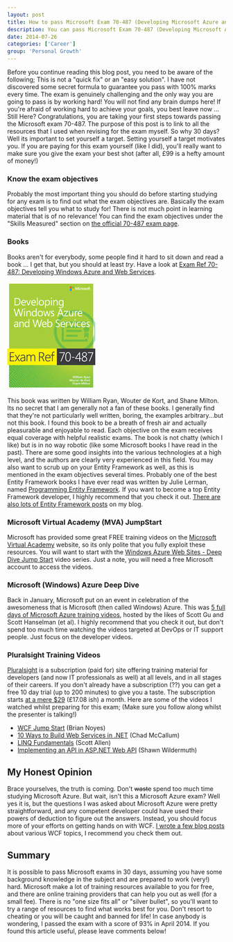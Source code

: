 ```yaml
---
layout: post
title: How to pass Microsoft Exam 70-487 (Developing Microsoft Azure and Web Services) in 30 days
description: You can pass Microsoft Exam 70-487 (Developing Microsoft Azure and Web Services) in 30 days using these resources.
date: 2014-07-26
categories: ['Career']
group: 'Personal Growth'
---
```


Before you continue reading this blog post, you need to be aware of the following; This is not a "quick fix" or an "easy solution". I have not discovered some secret formula to guarantee you pass with 100% marks every time. The exam is genuinely challenging and the only way you are going to pass is by working hard! You will not find any brain dumps here! If you're afraid of working hard to achieve your goals, you best leave now ... Still Here? Congratulations, you are taking your first steps towards passing the Microsoft exam 70-487. The purpose of this post is to link to all the resources that I used when revising for the exam myself. So why 30 days? Well its important to set yourself a target. Setting yourself a target motivates you. If you are paying for this exam yourself (like I did), you'll really want to make sure you give the exam your best shot (after all, £99 is a hefty amount of money!)

### Know the exam objectives

Probably the most important thing you should do before starting studying for any exam is to find out what the exam objectives are. Basically the exam objectives tell you what to study for! There is not much point in learning material that is of no relevance! You can find the exam objectives under the "Skills Measured" section on [the official 70-487 exam page](https://www.microsoft.com/learning/en-gb/exam-70-487.aspx).

### Books

Books aren't for everybody, some people find it hard to sit down and read a book ... I get that, but you should at least _try_. Have a look at [Exam Ref 70-487: Developing Windows Azure and Web Services](http://www.amazon.co.uk/gp/product/B00JDMPNY4/ref=as_li_qf_sp_asin_il_tl?ie=UTF8&camp=1634&creative=6738&creativeASIN=B00JDMPNY4&linkCode=as2&tag=jprecom-21&linkId=H5ERDRXEITZ3Z4YG).

![AzureWebServicesBook](AzureWebServicesBook.png)

This book was written by William Ryan, Wouter de Kort, and Shane Milton. Its no secret that I am generally not a fan of these books. I generally find that they're not particularly well written, boring, the examples arbitrary...but not this book. I found this book to be a breath of fresh air and actually pleasurable and enjoyable to read. Each objective on the exam receives equal coverage with helpful realistic exams. The book is not chatty (which I like) but is in no way robotic (like some Microsoft books I have read in the past). There are some good insights into the various technologies at a high level, and the authors are clearly very experienced in this field. You may also want to scrub up on your Entity Framework as well, as this is mentioned in the exam objectives several times. Probably one of the best Entity Framework books I have ever read was written by Julie Lerman, named [Programming Entity Framework](http://www.amazon.co.uk/gp/product/0596807260/ref=as_li_qf_sp_asin_il_tl?ie=UTF8&camp=1634&creative=6738&creativeASIN=0596807260&linkCode=as2&tag=jprecom-21&linkId=XHG6ULX5EKZQR37F). If you want to become a top Entity Framework developer, I highly recommend that you check it out. [There are also lots of Entity Framework posts](/entity-framework/) on my blog.

### Microsoft Virtual Academy (MVA) JumpStart

Microsoft has provided some great FREE training videos on the [Microsoft Virtual Academy](http://www.microsoftvirtualacademy.com/ 'Microsoft Virtual Academy') website, so its only polite that you fully exploit these resources. You will want to start with the [Windows Azure Web Sites - Deep Dive Jump Start](http://www.microsoftvirtualacademy.com/training-courses/windows-azure-web-sites-deep-dive-jump-start) video series. Just a note, you will need a free Microsoft account to access the videos.

### Microsoft (Windows) Azure Deep Dive

Back in January, Microsoft put on an event in celebration of the awesomeness that is Microsoft (then called Windows) Azure. This was [5 full days of Microsoft Azure training videos](http://www.microsoftvirtualacademy.com/colleges/windows-azure-deep-dive), hosted by the likes of Scott Gu and Scott Hanselman (et al). I highly recommend that you check it out, but don't spend too much time watching the videos targeted at DevOps or IT support people. Just focus on the developer videos.

### Pluralsight Training Videos

[Pluralsight](http://www.pluralsight.com/training/ 'Pluralsight') is a subscription (paid for) site offering training material for developers (and now IT professionals as well) at all levels, and in all stages of their careers. If you don't already have a subscription (??) you can get a free 10 day trial (up to 200 minutes) to give you a taste. The subscription starts [at a mere \$29](http://www.pluralsight.com/training/Products/Individual 'Pluralsight') (£17.08 ish) a month. Here are some of the videos I watched whilst preparing for this exam; (Make sure you follow along whilst the presenter is talking!)

- [WCF Jump Start](http://pluralsight.com/training/courses/TableOfContents?courseName=wcf-jumpstart&highlight=brian-noyes_wcf-jumpstart-m1-intro*4,2,5,3!brian-noyes_wcf-jumpstart-m5-security*2,3,1,4!brian-noyes_wcf-jumpstart-m4-client*1#wcf-jumpstart-m1-intro 'Building Applications with ASP .NET MVC 4') (Brian Noyes)
- [10 Ways to Build Web Services in .NET](http://pluralsight.com/training/courses/TableOfContents?courseName=building-dotnet-web-services-10ways&highlight=chad-mccallum_building-dotnet-web-services-10ways-m2-asmx!chad-mccallum_building-dotnet-web-services-10ways-m3-wcf!chad-mccallum_building-dotnet-web-services-10ways-m4-wcf-ajax!chad-mccallum_building-dotnet-web-services-10ways-m5-wcf-rest!chad-mccallum_building-dotnet-web-services-10ways-m6-wcf-data!chad-mccallum_building-dotnet-web-services-10ways-m7-mvc3!chad-mccallum_building-dotnet-web-services-10ways-m8-mvc4!chad-mccallum_building-dotnet-web-services-10ways-m9-fubu!chad-mccallum_building-dotnet-web-services-10ways-m10-sstack!chad-mccallum_building-dotnet-web-services-10ways-m11-nancy#building-dotnet-web-services-10ways-m2-asmx) (Chad McCallum)
- [LINQ Fundamentals](http://pluralsight.com/training/courses/TableOfContents?courseName=linq-fundamentals&highlight=scott-allen_linq-introduction*8,10,6,11!scott-allen_linq-queries!scott-allen_linq-csharp*1,10!scott-allen_linq-operators#linq-introduction) (Scott Allen)
- [Implementing an API in ASP.NET Web API](http://pluralsight.com/training/courses/TableOfContents?courseName=implementing-restful-aspdotnet-web-api&highlight=shawn-wildermuth_restful-aspdotnet-m1*7,2,4,5!shawn-wildermuth_restful-aspdotnet-m6*1,2#restful-aspdotnet-m1) (Shawn Wildermuth)

## My Honest Opinion

Brace yourselves, the truth is coming. Don't <span style="text-decoration: line-through;">waste</span> spend too much time studying Microsoft Azure. But wait, isn't this a Microsoft Azure exam? Well yes it is, but the questions I was asked about Microsoft Azure were pretty straightforward, and any competent developer could have used their powers of deduction to figure out the answers. Instead, you should focus more of your efforts on getting hands on with WCF. [I wrote a few blog posts](/wcf/) about various WCF topics, I recommend you check them out.

## Summary

It is possible to pass Microsoft exams in 30 days, assuming you have some background knowledge in the subject and are prepared to work (very!) hard. Microsoft make a lot of training resources available to you for free, and there are online training providers that can help you out as well (for a small fee). There is no "one size fits all" or "silver bullet", so you'll want to try a range of resources to find what works best for you. Don't resort to cheating or you will be caught and banned for life! In case anybody is wondering, I passed the exam with a score of 93% in April 2014\. If you found this article useful, please leave comments below!
